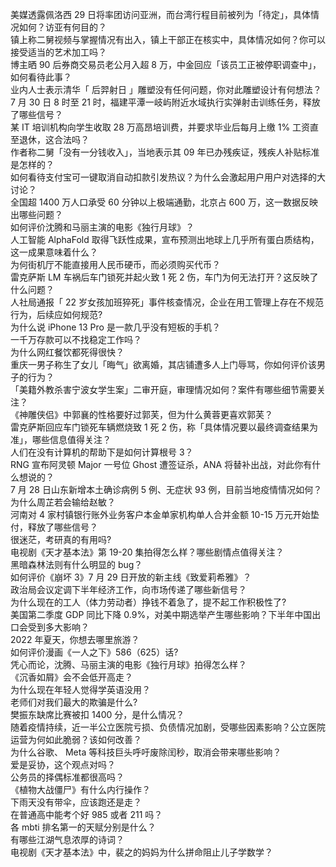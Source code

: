美媒透露佩洛西 29 日将率团访问亚洲，而台湾行程目前被列为「待定」，具体情况如何？访亚有何目的？  
镇上称二舅视频与掌握情况有出入，镇上干部正在核实中，具体情况如何？你可以接受适当的艺术加工吗？  
博主晒 90 后券商交易员老公月入超 8 万，中金回应「该员工正被停职调查中」，如何看待此事？  
业内人士表示清华「 后羿射日 」雕塑没有任何问题，你对此雕塑设计有何想法？  
7 月 30 日 8 时至 21 时，福建平潭一岐屿附近水域执行实弹射击训练任务，释放了哪些信号？  
某 IT 培训机构向学生收取 28 万高昂培训费，并要求毕业后每月上缴 1% 工资直至退休，这合法吗？  
作者称二舅「没有一分钱收入」，当地表示其 09 年已办残疾证，残疾人补贴标准是怎样的？  
如何看待支付宝可一键取消自动扣款引发热议？为什么会激起用户用户对选择的大讨论？  
全国超 1400 万人口承受 60 分钟以上极端通勤，北京占 600 万，这一数据反映出哪些问题？  
如何评价沈腾和马丽主演的电影《独行月球》？  
人工智能 AlphaFold 取得飞跃性成果，宣布预测出地球上几乎所有蛋白质结构，这一成果意味着什么？  
为何街机厅不能直接用人民币硬币，而必须购买代币？  
雷克萨斯 LM 车祸后车门锁死并起火致 1 死 2 伤，车门为何无法打开？这反映了什么问题？  
人社局通报「 22 岁女孩加班猝死」事件核查情况，企业在用工管理上存在不规范行为，后续应如何规范?  
为什么说 iPhone 13 Pro 是一款几乎没有短板的手机？  
一千万存款可以不找稳定工作吗？  
为什么网红餐饮都死得很快？  
重庆一男子称生了女儿「晦气」欲离婚，其店铺遭多人上门辱骂，你如何评价该男子的行为？  
「美籍外教杀害宁波女学生案」二审开庭，审理情况如何？案件有哪些细节需要关注？  
《神雕侠侣》中郭襄的性格要好过郭芙，但为什么黄蓉更喜欢郭芙？  
雷克萨斯回应车门锁死车辆燃烧致 1 死 2 伤，称「具体情况要以最终调查结果为准」，哪些信息值得关注？  
人们在没有计算机的帮助下是如何计算根号 3？  
RNG 宣布阿灵顿 Major 一号位 Ghost 遭签证杀，ANA 将替补出战，对此你有什么想说的？  
7 月 28 日山东新增本土确诊病例 5 例、无症状 93 例，目前当地疫情情况如何？  
为什么周芷若会输给赵敏？  
河南对 4 家村镇银行账外业务客户本金单家机构单人合并金额 10-15 万元开始垫付，释放了哪些信号？  
很迷茫，考研真的有用吗?  
电视剧《天才基本法》第 19-20 集拍得怎么样？哪些剧情点值得关注？  
黑暗森林法则有什么明显的 bug？  
如何评价《崩坏 3》7 月 29 日开放的新主线《致爱莉希雅》？  
政治局会议定调下半年经济工作，向市场传递了哪些新信号？  
为什么现在的工人（体力劳动者）挣钱不着急了，提不起工作积极性了?  
美国第二季度 GDP 同比下降 0.9%，对美中期选举产生哪些影响？下半年中国出口会受到多大影响？  
2022 年夏天，你想去哪里旅游？  
如何评价漫画《一人之下》586（625）话?  
凭心而论，沈腾、马丽主演的电影《独行月球》拍得怎么样？  
《沉香如屑》会不会低开高走？  
为什么现在年轻人觉得学英语没用？  
老师们对我们最大的欺骗是什么?  
樊振东缺席比赛被扣 1400 分，是什么情况？  
随着疫情持续，近一半公立医院亏损、负债情况加剧，受哪些因素影响？公立医院运营为何如此脆弱？该如何改善？  
为什么谷歌、 Meta 等科技巨头呼吁废除闰秒，取消会带来哪些影响？  
爱是妥协，这个观点对吗？  
公务员的择偶标准都很高吗？  
《植物大战僵尸》有什么内行操作？  
下雨天没有带伞，应该跑还是走？  
在普通高中能考个好 985 或者 211 吗？  
各 mbti 排名第一的天赋分别是什么？  
有哪些江湖气息浓厚的诗词？  
电视剧《天才基本法》中，裴之的妈妈为什么拼命阻止儿子学数学？  
